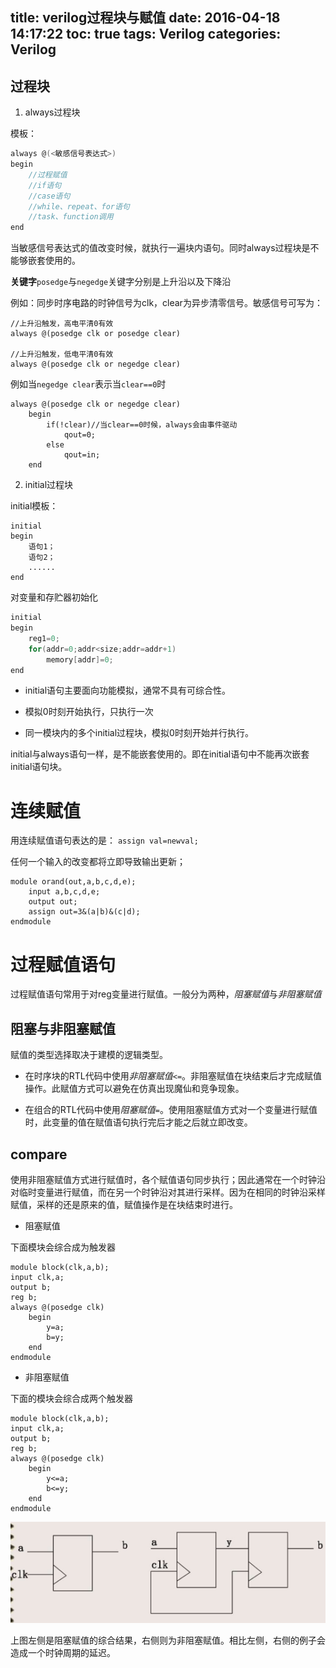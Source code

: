 title: verilog过程块与赋值
date: 2016-04-18 14:17:22
toc: true
tags: Verilog
categories: Verilog
---

## 过程块 ##

1. always过程块

模板：

```C
always @(<敏感信号表达式>)
begin
	//过程赋值
	//if语句	
	//case语句
	//while、repeat、for语句
	//task、function调用
end
```

当敏感信号表达式的值改变时候，就执行一遍块内语句。同时always过程块是不能够嵌套使用的。<!--more-->

**关键字**`posedge`与`negedge`关键字分别是上升沿以及下降沿

例如：同步时序电路的时钟信号为clk，clear为异步清零信号。敏感信号可写为：

```
//上升沿触发，高电平清0有效
always @(posedge clk or posedge clear)

//上升沿触发，低电平清0有效
always @(posedge clk or negedge clear)
```

例如当`negedge clear`表示当`clear==0`时

```
always @(posedge clk or negedge clear)
	begin
		if(!clear)//当clear==0时候，always会由事件驱动
			qout=0;
		else
			qout=in;
	end
```

2. initial过程块

initial模板：

```
initial
begin
	语句1；
	语句2；
	......
end
```

对变量和存贮器初始化

```C
initial
begin
	reg1=0;
	for(addr=0;addr<size;addr=addr+1)
		memory[addr]=0;
end
```

- initial语句主要面向功能模拟，通常不具有可综合性。

- 模拟0时刻开始执行，只执行一次

- 同一模块内的多个initial过程块，模拟0时刻开始并行执行。

initial与always语句一样，是不能嵌套使用的。即在initial语句中不能再次嵌套initial语句块。

# 连续赋值 #

用连续赋值语句表达的是： `assign val=newval;`

任何一个输入的改变都将立即导致输出更新；

```
module orand(out,a,b,c,d,e);
	input a,b,c,d,e;
	output out;
	assign out=3&(a|b)&(c|d);
endmodule
```

# 过程赋值语句 #

过程赋值语句常用于对reg变量进行赋值。一般分为两种，*阻塞赋值*与*非阻塞赋值*

## 阻塞与非阻塞赋值 ##

赋值的类型选择取决于建模的逻辑类型。

- 在时序块的RTL代码中使用*非阻塞赋值*`<=`。非阻塞赋值在块结束后才完成赋值操作。此赋值方式可以避免在仿真出现魔仙和竞争现象。

- 在组合的RTL代码中使用*阻塞赋值*`=`。使用阻塞赋值方式对一个变量进行赋值时，此变量的值在赋值语句执行完后才能之后就立即改变。

## compare ##

使用非阻塞赋值方式进行赋值时，各个赋值语句同步执行；因此通常在一个时钟沿对临时变量进行赋值，而在另一个时钟沿对其进行采样。因为在相同的时钟沿采样赋值，采样的还是原来的值，赋值操作是在块结束时进行。

- 阻塞赋值

下面模块会综合成为触发器

```
module block(clk,a,b);
input clk,a;
output b;
reg b;
always @(posedge clk)
	begin
		y=a;
		b=y;
	end
endmodule
```


- 非阻塞赋值

下面的模块会综合成两个触发器

```
module block(clk,a,b);
input clk,a;
output b;
reg b;
always @(posedge clk)
	begin
		y<=a;
		b<=y;
	end
endmodule
```


![](\img\article\ise\block-unblock-setvalue.png)

上图左侧是阻塞赋值的综合结果，右侧则为非阻塞赋值。相比左侧，右侧的例子会造成一个时钟周期的延迟。